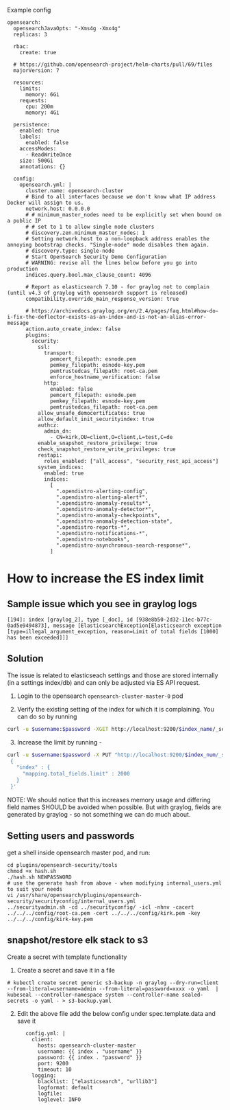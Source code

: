 Example config
```
opensearch:
  opensearchJavaOpts: "-Xms4g -Xmx4g"
  replicas: 3

  rbac:
    create: true

  # https://github.com/opensearch-project/helm-charts/pull/69/files
  majorVersion: 7

  resources:
    limits:
      memory: 6Gi
    requests:
      cpu: 200m
      memory: 4Gi

  persistence:
    enabled: true
    labels:
      enabled: false
    accessModes:
      - ReadWriteOnce
    size: 500Gi
    annotations: {}

  config:
    opensearch.yml: |
      cluster.name: opensearch-cluster
      # Bind to all interfaces because we don't know what IP address Docker will assign to us.
      network.host: 0.0.0.0
      # # minimum_master_nodes need to be explicitly set when bound on a public IP
      # # set to 1 to allow single node clusters
      # discovery.zen.minimum_master_nodes: 1
      # Setting network.host to a non-loopback address enables the annoying bootstrap checks. "Single-node" mode disables them again.
      # discovery.type: single-node
      # Start OpenSearch Security Demo Configuration
      # WARNING: revise all the lines below before you go into production
      indices.query.bool.max_clause_count: 4096

      # Report as elasticsearch 7.10 - for graylog not to complain (until v4.3 of graylog with opensearch support is released)
      compatibility.override_main_response_version: true

      # https://archivedocs.graylog.org/en/2.4/pages/faq.html#how-do-i-fix-the-deflector-exists-as-an-index-and-is-not-an-alias-error-message
      action.auto_create_index: false
      plugins:
        security:
          ssl:
            transport:
              pemcert_filepath: esnode.pem
              pemkey_filepath: esnode-key.pem
              pemtrustedcas_filepath: root-ca.pem
              enforce_hostname_verification: false
            http:
              enabled: false
              pemcert_filepath: esnode.pem
              pemkey_filepath: esnode-key.pem
              pemtrustedcas_filepath: root-ca.pem
          allow_unsafe_democertificates: true
          allow_default_init_securityindex: true
          authcz:
            admin_dn:
              - CN=kirk,OU=client,O=client,L=test,C=de
          enable_snapshot_restore_privilege: true
          check_snapshot_restore_write_privileges: true
          restapi:
            roles_enabled: ["all_access", "security_rest_api_access"]
          system_indices:
            enabled: true
            indices:
              [
                ".opendistro-alerting-config",
                ".opendistro-alerting-alert*",
                ".opendistro-anomaly-results*",
                ".opendistro-anomaly-detector*",
                ".opendistro-anomaly-checkpoints",
                ".opendistro-anomaly-detection-state",
                ".opendistro-reports-*",
                ".opendistro-notifications-*",
                ".opendistro-notebooks",
                ".opendistro-asynchronous-search-response*",
              ]

```

# How to increase the ES index limit

## Sample issue which you see in graylog logs

```
[194]: index [graylog_2], type [_doc], id [938e8b50-2d32-11ec-b77c-0ad5e9494873], message [ElasticsearchException[Elasticsearch exception [type=illegal_argument_exception, reason=Limit of total fields [1000] has been exceeded]]]
```

## Solution

The issue is related to elasticseach settings and those are stored internally (in a settings index/db) and can only be adjusted via ES API request.
1. Login to the opensearch `opensearch-cluster-master-0` pod

2. Verify the existing setting of the index for which it is complaining. You can do so by running
```sh
curl -u $username:$password -XGET http://localhost:9200/$index_name/_settings?pretty=true
```

3. Increase the limit by running -
```sh
curl -u $username:$password -X PUT "http://localhost:9200/$index_num/_settings?pretty" -H 'Content-Type: application/json' -d'
 {
   "index" : {
     "mapping.total_fields.limit" : 2000
   }
 }'
```

NOTE: We should notice that this increases memory usage and differing field names SHOULD be avoided when possible. But with graylog, fields are generated by graylog - so not something we can do much about.


## Setting users and passwords

get a shell inside opensearch master pod, and run:
```
cd plugins/opensearch-security/tools
chmod +x hash.sh
./hash.sh NEWPASSWORD
# use the generate hash from above - when modifying internal_users.yml to suit your needs
vi /usr/share/opensearch/plugins/opensearch-security/securityconfig/internal_users.yml
../securityadmin.sh -cd ../securityconfig/ -icl -nhnv -cacert ../../../config/root-ca.pem -cert ../../../config/kirk.pem -key ../../../config/kirk-key.pem
```


## snapshot/restore elk stack to s3

Create a secret with template functionality

1. Create a secret and save it in a file

```
# kubectl create secret generic s3-backup -n graylog --dry-run=client --from-literal=username=admin --from-literal=password=xxxx -o yaml  | kubeseal --controller-namespace system --controller-name sealed-secrets -o yaml - > s3-backup.yaml
```
2. Edit the above file add the below config under spec.template.data and save it
```
      config.yml: |
        client:
          hosts: opensearch-cluster-master
          username: {{ index . "username" }}
          password: {{ index . "password" }}
          port: 9200
          timeout: 10
        logging:
          blacklist: ["elasticsearch", "urllib3"]
          logformat: default
          logfile:
          loglevel: INFO
```
